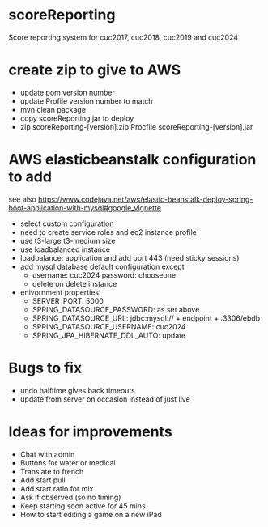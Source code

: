 # scoreReporting
Score reporting system for cuc2017, cuc2018, cuc2019 and cuc2024

# create zip to give to AWS
- update pom version number
- update Profile version number to match
- mvn clean package
- copy scoreReporting jar to deploy
- zip scoreReporting-[version].zip Procfile scoreReporting-[version].jar

# AWS elasticbeanstalk configuration to add
see also https://www.codejava.net/aws/elastic-beanstalk-deploy-spring-boot-application-with-mysql#google_vignette
- select custom configuration
- need to create service roles and ec2 instance profile
- use t3-large t3-medium size
- use loadbalanced instance
- loadbalance: application and add port 443 (need sticky sessions)
- add mysql database default configuration except
   - username: cuc2024 password: chooseone
   - delete on delete instance
- enivornment properties:
   - SERVER_PORT: 5000
   - SPRING_DATASOURCE_PASSWORD: as set above
   - SPRING_DATASOURCE_URL: jdbc:mysql:// + endpoint + :3306/ebdb
   - SPRING_DATASOURCE_USERNAME: cuc2024
   - SPRING_JPA_HIBERNATE_DDL_AUTO: update

# Bugs to fix
- undo halftime gives back timeouts
- update from server on occasion instead of just live

# Ideas for improvements
- Chat with admin
- Buttons for water or medical
- Translate to french
- Add start pull
- Add start ratio for mix
- Ask if observed (so no timing)
- Keep starting soon active for 45 mins
- How to start editing a game on a new iPad
